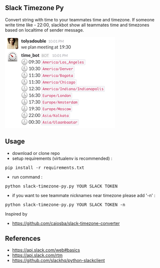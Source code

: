 ## Slack Timezone Py

Convert string with time to your teammates time and timezone. If someone write time like - 22:00, slackbot show all
teammates time and timezones based on localtime of sender message.

![Screenshot](image.png?raw=true "Screenshot")

## Usage
* download or clone repo
* setup requirements (virtualenv is recommended) :
<pre>
pip install -r requirements.txt
</pre>
* run command :
<pre>
python slack-timezone-py.py YOUR_SLACK_TOKEN
</pre>
* if you want to see teammate nicknames near timezone please add '-n' :
<pre>
python slack-timezone-py.py YOUR_SLACK_TOKEN -n
</pre>

Inspired by
* https://github.com/caiosba/slack-timezone-converter

## References

* https://api.slack.com/web#basics
* https://api.slack.com/rtm
* https://github.com/slackhq/python-slackclient
